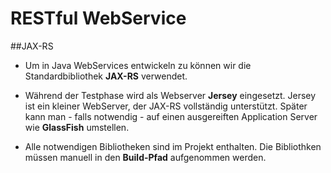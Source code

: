 RESTful WebService
===

##JAX-RS
* Um in Java WebServices entwickeln zu können wir die Standardbibliothek **JAX-RS** verwendet. 

* Während der Testphase wird als Webserver **Jersey** eingesetzt. Jersey ist ein kleiner WebServer, der JAX-RS vollständig unterstützt.
Später kann man - falls notwendig - auf einen ausgereiften Application Server wie **GlassFish** umstellen. 

* Alle notwendigen Bibliotheken sind im Projekt enthalten. Die Bibliothken müssen manuell in den **Build-Pfad** aufgenommen werden.
